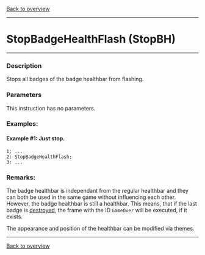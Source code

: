 [Back to overview](index.md)

---
# StopBadgeHealthFlash (StopBH)
---
### Description
Stops all badges of the badge healthbar from flashing.

### Parameters
This instruction has no parameters.

### Examples:
#### Example #1: Just stop.
```
1: ...
2: StopBadgeHealthFlash;
3: ...
```

### Remarks:
The badge healthbar is independant from the regular healthbar and they can both be used in the same game without influencing each other. However, the badge healthbar is still a healthbar. This means, that if the last badge is [destroyed](DestroyBadges.md),
the frame with the ID `GameOver` will be executed, if it exists.

The appearance and position of the healthbar can be modified via themes.

---
[Back to overview](index.md)